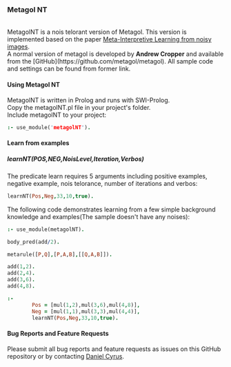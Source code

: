 <H3>Metagol NT</h3>
<br>
MetagolNT is a nois telorant version of Metagol. This version is implemented based on the paper 
   <a href="https://link.springer.com/article/10.1007/s10994-018-5710-8">Meta-Interpretive Learning from noisy images</a>.
   <br>
A normal version of metagol is developed by <b>Andrew Cropper</b> and available from the [GitHub](https://github.com/metagol/metagol). All sample code and settings can be found from former link.

#### Using Metagol NT
MetagolNT is written in Prolog and runs with SWI-Prolog.<br>
Copy the metagolNT.pl file in your project's folder.<br>
Include metagolNT to your project: 

```prolog
:- use_module('metagolNT').
```
#### Learn from examples
##### learnNT(POS,NEG,NoisLevel,Iteration,Verbos)
The predicate learn requires 5 arguments including positive examples, negative example, nois telorance, number of iterations and verbos:
``` Prolog
learnNT(Pos,Neg,33,10,true).
```

The following code demonstrates learning from a few simple background knowledge and examples(The sample doesn't have any noises):
``` Prolog
:- use_module(metagolNT).

body_pred(add/2).

metarule([P,Q],[P,A,B],[[Q,A,B]]).

add(1,2).
add(2,4).
add(3,6).
add(4,8).

:-
        Pos = [mul(1,2),mul(3,6),mul(4,8)],
        Neg = [mul(1,1),mul(3,3),mul(4,4)],
        learnNT(Pos,Neg,33,10,true).
```
#### Bug Reports and Feature Requests
Please submit all bug reports and feature requests as issues on this GitHub repository or by contacting [Daniel Cyrus](d.cyrus@surrey.ac.uk).
